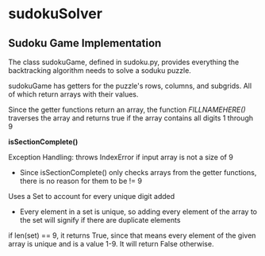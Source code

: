 # sudokuSolver

## Sudoku Game Implementation

The class sudokuGame, defined in sudoku.py, provides everything the backtracking algorithm needs to solve a soduku puzzle. 

sudokuGame has getters for the puzzle's rows, columns, and subgrids. All of which return arrays with their values.

Since the getter functions return an array, the function *FILLNAMEHERE()* traverses the array and returns true if the array contains all digits 1 through 9

**isSectionComplete()**

Exception Handling: throws IndexError if input array is not a size of 9
- Since isSectionComplete() only checks arrays from the getter functions, there is no reason for them to be != 9

Uses a Set to account for every unique digit added
- Every element in a set is unique, so adding every element of the array to the set will signify if there are duplicate elements

if len(set) == 9, it returns True, since that means every element of the given array is unique and is a value 1-9. It will return False otherwise.

